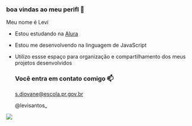 ### boa vindas ao meu perifl 👋

Meu nome é Levi

- Estou estudando na [Alura](https://ww.alura.com.br)
- Estou me desenvolvendo na linguagem de JavaScript
- Utilizo essse espaço para organização e compartilhamento dos meus projetos desenvolvidos

  ### Você entra em contato comigo 📫

  s.diovane@escola.pr.gov.br
  
  @levisantos_

![](https://media1.tenor.com/m/NfEGhy9EiWkAAAAC/jealous.gif)
  
